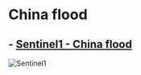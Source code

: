 
# China flood


## - [Sentinel1 - China flood](https://github.com/SergeyShchus/Satellite-Imagery-Analysis-with-Python/blob/master/floods/flood_China_sentinel1.js)
![Sentinel1](hhttps://github.com/SergeyShchus/Satellite-Imagery-Analysis-with-Python/blob/master/floods/2022-06-09-00_00_2022-06-21-23_59_Sentinel-1_AWS-IW-VVVH_Custom_script.jpg?raw=true)
